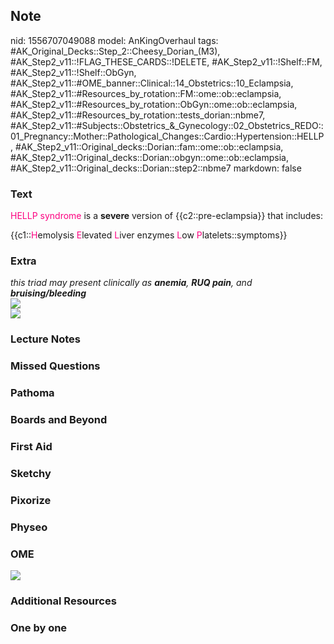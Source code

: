 ## Note
nid: 1556707049088
model: AnKingOverhaul
tags: #AK_Original_Decks::Step_2::Cheesy_Dorian_(M3), #AK_Step2_v11::!FLAG_THESE_CARDS::!DELETE, #AK_Step2_v11::!Shelf::FM, #AK_Step2_v11::!Shelf::ObGyn, #AK_Step2_v11::#OME_banner::Clinical::14_Obstetrics::10_Eclampsia, #AK_Step2_v11::#Resources_by_rotation::FM::ome::ob::eclampsia, #AK_Step2_v11::#Resources_by_rotation::ObGyn::ome::ob::eclampsia, #AK_Step2_v11::#Resources_by_rotation::tests_dorian::nbme7, #AK_Step2_v11::#Subjects::Obstetrics_&_Gynecology::02_Obstetrics_REDO::01_Pregnancy::Mother::Pathological_Changes::Cardio::Hypertension::HELLP, #AK_Step2_v11::Original_decks::Dorian::fam::ome::ob::eclampsia, #AK_Step2_v11::Original_decks::Dorian::obgyn::ome::ob::eclampsia, #AK_Step2_v11::Original_decks::Dorian::step2::nbme7
markdown: false

### Text
<font color="#FC0280">HELLP syndrome</font> is a <b>severe</b>
version of {{c2::pre-eclampsia}} that includes:
<div>
  {{c1::<font color="#FC0280">H</font>emolysis <font color=
  "#FC0280">E</font>levated <font color="#FC0280">L</font>iver
  enzymes <font color="#FC0280">L</font>ow <font color=
  "#FC0280">P</font>latelets::symptoms}}
</div>

### Extra
<div>
  <i>this triad may present clinically as <b>anemia</b>, <b>RUQ
  pain</b>, and <b>bruising/bleeding</b></i>
</div>
<div>
  <i><img src="i%20found%20chart!.png"></i>
</div>
<div>
  <i><img src="paste-1207774868406273.jpg"></i>
</div>

### Lecture Notes


### Missed Questions


### Pathoma


### Boards and Beyond


### First Aid


### Sketchy


### Pixorize


### Physeo


### OME
<div class="ome-widget">
  <a href=
  "https://onlinemeded.org/spa/obstetrics/eclampsia/acquire?ref=anki">
  <img src="_OME_AnkiFlashcards_Lesson_2.png"></a>
</div>

### Additional Resources


### One by one

